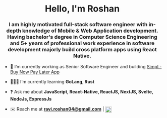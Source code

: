 <h1 align="center">Hello, I'm Roshan</h1>
<h3 align="center">I am highly motivated full-stack software engineer with in-depth knowledge of Mobile & Web Application development. Having bachelor's degree in Computer Science Engineering and 5+ years of professional work experience in software development majorly build cross platform apps using React Native.</h3>

- 💼 I’m currently working as Senior Software Engineer and building [Simpl - Buy Now Pay Later App](https://apps.apple.com/in/app/simpl-pay-later/id1053447662)

- 👨🏻‍💻 I’m currently learning **GoLang, Rust**

- ❓ Ask me about **JavaScript, React-Native, ReactJS, NextJS, Svelte, NodeJs, ExpressJs**

- ✉️ Reach me at **ravi.roshan04@gmail.com** | <a href="https://linkedin.com/in/roshansingh21" target="blank"><img align="center" src="https://raw.githubusercontent.com/rahuldkjain/github-profile-readme-generator/master/src/images/icons/Social/linked-in-alt.svg" alt="roshansingh21" height="20" width="20" /></a>
